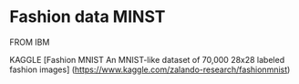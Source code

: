 # Fashion data MINST

FROM IBM

KAGGLE 
[Fashion MNIST
An MNIST-like dataset of 70,000 28x28 labeled fashion images]
(https://www.kaggle.com/zalando-research/fashionmnist)
